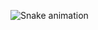 ![Snake animation](https://github.com/fajusto/fajusto/blob/output/github-contribution-grid-snake.svg)